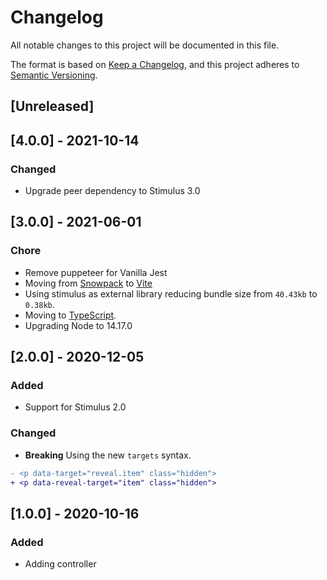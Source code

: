 # Changelog
All notable changes to this project will be documented in this file.

The format is based on [Keep a Changelog](https://keepachangelog.com/en/1.0.0/),
and this project adheres to [Semantic Versioning](https://semver.org/spec/v2.0.0.html).

## [Unreleased]

## [4.0.0] - 2021-10-14

### Changed

- Upgrade peer dependency to Stimulus 3.0

## [3.0.0] - 2021-06-01

### Chore

- Remove puppeteer for Vanilla Jest
- Moving from [Snowpack](https://www.snowpack.dev/) to [Vite](https://vitejs.dev/)
- Using stimulus as external library reducing bundle size from `40.43kb` to `0.38kb`.
- Moving to [TypeScript](https://www.typescriptlang.org/).
- Upgrading Node to 14.17.0

## [2.0.0] - 2020-12-05

### Added

- Support for Stimulus 2.0

### Changed

- **Breaking** Using the new `targets` syntax.

```diff
- <p data-target="reveal.item" class="hidden">
+ <p data-reveal-target="item" class="hidden">
```

## [1.0.0] - 2020-10-16

### Added

- Adding controller
